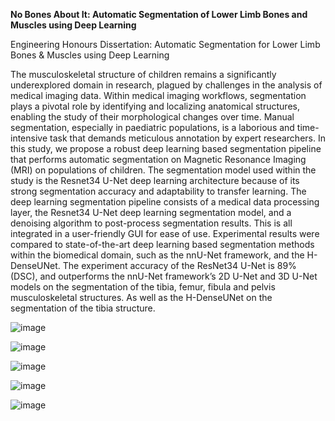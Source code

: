 **No Bones About It: Automatic Segmentation of Lower Limb Bones and Muscles using Deep Learning**

Engineering Honours Dissertation: Automatic Segmentation for Lower Limb Bones &amp; Muscles using Deep Learning

The musculoskeletal structure of children remains a significantly underexplored domain in research, plagued by
challenges in the analysis of medical imaging data. Within medical imaging workflows, segmentation plays a
pivotal role by identifying and localizing anatomical structures, enabling the study of their morphological
changes over time. Manual segmentation, especially in paediatric populations, is a laborious and time-intensive
task that demands meticulous annotation by expert researchers. In this study, we propose a robust deep learning
based segmentation pipeline that performs automatic segmentation on Magnetic Resonance Imaging (MRI) on
populations of children. The segmentation model used within the study is the Resnet34 U-Net deep learning
architecture because of its strong segmentation accuracy and adaptability to transfer learning. The deep learning
segmentation pipeline consists of a medical data processing layer, the Resnet34 U-Net deep learning
segmentation model, and a denoising algorithm to post-process segmentation results. This is all integrated in a
user-friendly GUI for ease of use. Experimental results were compared to state-of-the-art deep learning based
segmentation methods within the biomedical domain, such as the nnU-Net framework, and the H-DenseUNet.
The experiment accuracy of the ResNet34 U-Net is 89% (DSC), and outperforms the nnU-Net framework’s 2D
U-Net and 3D U-Net models on the segmentation of the tibia, femur, fibula and pelvis musculoskeletal
structures. As well as the H-DenseUNet on the segmentation of the tibia structure.



![image](https://github.com/asif-jc/Deep-Learning-Musculoskeletal-Automatic-Segmentation-/assets/126116359/469661d9-c3a0-45d1-8109-cb2372f06b6c)

![image](https://github.com/asif-jc/Deep-Learning-Musculoskeletal-Automatic-Segmentation-/assets/126116359/516f6b75-d079-47ed-bac0-a4cdf73369bb)

![image](https://github.com/asif-jc/Deep-Learning-Musculoskeletal-Automatic-Segmentation-/assets/126116359/878f69b6-6914-468a-8d0a-1f30ead7aa86)

![image](https://github.com/asif-jc/Deep-Learning-Musculoskeletal-Automatic-Segmentation-/assets/126116359/c4557e3a-0a0f-49c3-993b-7be684fdb241)

![image](https://github.com/asif-jc/Deep-Learning-Musculoskeletal-Automatic-Segmentation-/assets/126116359/62c0de86-46cf-4a32-8128-1d35a37c2c5c)
